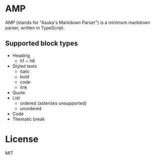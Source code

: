 # AMP

AMP (stands for "Asuka's Markdown Parser") is a minimum markdown parser, written in TypeScript.

## Supported block types

- Heading
  - h1 ~ h6
- Styled texts
  - italic
  - bold
  - code
  - link
- Quote
- List
  - ordered (asterisks unsupported)
  - unordered
- Code
- Thematic break

# License

MIT